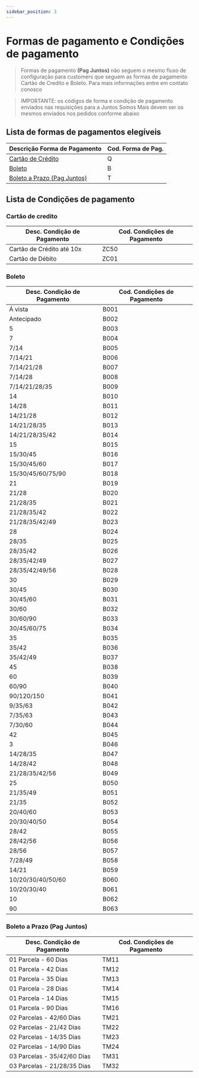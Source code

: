 ```yaml
---
sidebar_position: 3
---
```

# Formas de pagamento e Condições de pagamento

> Formas de pagamento **(Pag Juntos)** não seguem o mesmo fluxo de configuração para customers que seguem as formas de pagamento Cartão de Credito e Boleto. Para mais informações entre em contato conosco

> IMPORTANTE: os códigos de forma e condição de pagamento enviados nas requisições para a Juntos Somos Mais devem ser os mesmos enviados nos pedidos conforme abaixo

## Lista de formas de pagamentos elegíveis

| Descrição Forma de Pagamento                              | Cod. Forma de Pag. |
| --------------------------------------------------------- | ------------------ |
| [Cartão de Crédito](#cartao-de-credito)                   | Q                  |
| [Boleto](#boleto)                                         | B                  |
| [Boleto a Prazo (Pag Juntos)](#boleto-a-prazo-pag-juntos) | T                  |


## Lista de Condições de pagamento
### Cartão de credito

| Desc. Condição de Pagamento | Cod. Condições de Pagamento |
| --------------------------- | --------------------------- |
| Cartão de Crédito até 10x   | ZC50                        |
| Cartão de Débito            | ZC01                        |

### Boleto

| Desc. Condição de Pagamento | Cod. Condições de Pagamento |
| --------------------------- | --------------------------- |
| Á vista                     | B001                        |
| Antecipado                  | B002                        |
| 5                           | B003                        |
| 7                           | B004                        |
| 7/14                        | B005                        |
| 7/14/21                     | B006                        |
| 7/14/21/28                  | B007                        |
| 7/14/28                     | B008                        |
| 7/14/21/28/35               | B009                        |
| 14                          | B010                        |
| 14/28                       | B011                        |
| 14/21/28                    | B012                        |
| 14/21/28/35                 | B013                        |
| 14/21/28/35/42              | B014                        |
| 15                          | B015                        |
| 15/30/45                    | B016                        |
| 15/30/45/60                 | B017                        |
| 15/30/45/60/75/90           | B018                        |
| 21                          | B019                        |
| 21/28                       | B020                        |
| 21/28/35                    | B021                        |
| 21/28/35/42                 | B022                        |
| 21/28/35/42/49              | B023                        |
| 28                          | B024                        |
| 28/35                       | B025                        |
| 28/35/42                    | B026                        |
| 28/35/42/49                 | B027                        |
| 28/35/42/49/56              | B028                        |
| 30                          | B029                        |
| 30/45                       | B030                        |
| 30/45/60                    | B031                        |
| 30/60                       | B032                        |
| 30/60/90                    | B033                        |
| 30/45/60/75                 | B034                        |
| 35                          | B035                        |
| 35/42                       | B036                        |
| 35/42/49                    | B037                        |
| 45                          | B038                        |
| 60                          | B039                        |
| 60/90                       | B040                        |
| 90/120/150                  | B041                        |
| 9/35/63                     | B042                        |
| 7/35/63                     | B043                        |
| 7/30/60                     | B044                        |
| 42                          | B045                        |
| 3                           | B046                        |
| 14/28/35                    | B047                        |
| 14/28/42                    | B048                        |
| 21/28/35/42/56              | B049                        |
| 25                          | B050                        |
| 21/35/49                    | B051                        |
| 21/35                       | B052                        |
| 20/40/60                    | B053                        |
| 20/30/40/50                 | B054                        |
| 28/42                       | B055                        |
| 28/42/56                    | B056                        |
| 28/56                       | B057                        |
| 7/28/49                     | B058                        |
| 14/21                       | B059                        |
| 10/20/30/40/50/60           | B060                        |
| 10/20/30/40                 | B061                        |
| 10                          | B062                        |
| 90                          | B063                        |

### Boleto a Prazo (Pag Juntos)

| Desc. Condição de Pagamento | Cod. Condições de Pagamento |
| --------------------------- | --------------------------- |
| 01 Parcela - 60 Dias        | TM11                        |
| 01 Parcela - 42 Dias        | TM12                        |
| 01 Parcela - 35 Dias        | TM13                        |
| 01 Parcela - 28 Dias        | TM14                        |
| 01 Parcela - 14 Dias        | TM15                        |
| 01 Parcela - 90 Dias        | TM16                        |
| 02 Parcelas - 42/60 Dias    | TM21                        |
| 02 Parcelas - 21/42 Dias    | TM22                        |
| 02 Parcelas - 14/35 Dias    | TM23                        |
| 02 Parcelas - 14/90 Dias    | TM24                        |
| 03 Parcelas - 35/42/60 Dias | TM31                        |
| 03 Parcelas - 21/28/35 Dias | TM32                        |
